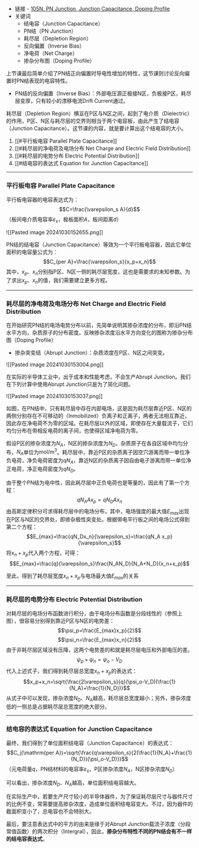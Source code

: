 + 链接 - [105N. PN Junction, Junction Capacitance, Doping Profile](https://www.youtube.com/watch?v=nSsaHG643xc&list=PLc7Gz02Znph-c2-ssFpRrzYwbzplXfXUT&index=5)
+ 关键词
	+ 结电容（Junction Capacitance）
	+ PN结（PN Junction）
	+ 耗尽层（Depletion Region）
	+ 反向偏置（Inverse Bias）
	+ 净电荷（Net Charge）
	+ 掺杂分布图（Doping Profile）

上节课最后简单介绍了PN结正向偏置时导电性增加的特性，这节课则讨论反向偏置时PN结表现的电容特性。

+ PN结的反向偏置（Inverse Bias）：外部电压源正极接N区，负极接P区，耗尽层变厚，只有较小的漂移电流Drift Current通过。

耗尽层（Depletion Region）横亘在P区与N区之间，起到了电介质（Dielectric）的作用，P区、N区与耗尽层的交界则相当于两个电容板，由此产生了结电容（Junction Capacitance）。这节课的内容，就是要计算出这个结电容的大小。

1. [[#平行板电容 Parallel Plate Capacitance]]
2. [[#耗尽层的净电荷及电场分布 Net Charge and Electric Field Distribution]]
3. [[#耗尽层的电势分布 Electric Potential Distribution]]
4. [[#结电容的表达式 Equation for Junction Capacitance]]

---
### 平行板电容 Parallel Plate Capacitance

平行板电容器的电容表达式为：
$$C=\frac{\varepsilon_s A}{d}$$（板间电介质电容率$\varepsilon_s$，极板面积$A$，板间距离$d$）

![[Pasted image 20241030152655.png]]

PN结的结电容（Junction Capacitance）等效为一个平行板电容器，因此它单位面积的电容量公式为：
$$C_{per A}=\frac{\varepsilon_s}{x_p+x_n}$$
其中，$x_p$、$x_n$分别指P区、N区一侧的耗尽层宽度，这也是需要求的未知参数。为了求出$x_p$、$x_n$的值，我们需要建立更多方程。

---
### 耗尽层的净电荷及电场分布 Net Charge and Electric Field Distribution

在开始研究PN结的电场电势分布以前，先简单说明其掺杂浓度的分布，即沿PN结水平方向，杂质原子的分布密度。反映掺杂浓度沿水平方向变化的图称为掺杂分布图（Doping Profile）

+ 掺杂突变结（Abrupt Junction）：杂质浓度在P区、N区之间突变。

![[Pasted image 20241030153004.png]]

在实际的半导体工业中，出于成本和性能考虑，不会生产Abrupt Junction。我们在下列计算中使用Abrupt Junction只是为了简化问题。

![[Pasted image 20241030153037.png]]

如图，在PN结中，只有耗尽层中存在内部电场，这是因为耗尽层靠近P区、N区的两侧分别存在不可移动的（Inmobilized）负离子和正离子，两者无法相互靠近，因此存在净电荷不为零的区域。在耗尽层以外的区域，即使存在大量载流子，它们均匀分布在带相反电荷的离子间，也使得区域净电荷为零。

假设P区的掺杂浓度为$N_A$，N区的掺杂浓度为$N_D$，杂质原子在各自区域中均匀分布，$N_A$单位为$\mathrm{mol/m^3}$。耗尽层中，靠近P区的杂质离子因空穴游离而带一单位净负电荷，净负电荷密度为$qN_A$，靠近N区的杂质离子因自由电子游离而带一单位净正电荷，净正电荷密度为$qN_D$。

由于整个PN结为电中性，因此耗尽层中正负电荷也是等量的，因此有了第一个方程：
$$qN_A Ax_p=qN_D Ax_n$$
由高斯定律积分可求得耗尽层中的电场分布，其中，电场强度的最大值$E_{max}$出现在P区与N区的交界处，即掺杂极性突变处。根据带电平行板之间的电场公式得到第二个方程：
$$E_{max}=\frac{qN_Dx_n}{\varepsilon_s}=\frac{qN_A x_p}{\varepsilon_s}$$
将$x_n+x_p$代入两个方程，可得：
$$E_{max}=\frac{q}{\varepsilon_s}\frac{N_AN_D}{N_A+N_D}(x_n+x_p)$$

至此，得到了耗尽层宽度$x_n+x_p$与电场最大值$E_{max}$的关系


---
### 耗尽层的电势分布 Electric Potential Distribution

对耗尽层的电场分布函数进行积分，由于电场分布函数是分段线性的（参照上图），很容易分别得到靠近P区与N区的电势差：
$$\psi_p=\frac{E_{max}x_p}{2}$$
$$\psi_n=\frac{E_{max}x_n}{2}$$
由于非耗尽层区域没有压降，这两个电势差的和就是耗尽层电压和外部电压的差。
$$\psi_p+\psi_n=\psi_o-V_D$$
代入上述式子，我们得到耗尽层总宽度$x_n+x_p$的表达式：
$$x_p+x_n=\sqrt{\frac{2\varepsilon_s}{q}(\psi_o-V_D)(\frac{1}{N_A}+\frac{1}{N_D})}$$
从式子中可以发现，掺杂浓度$N_D$、$N_A$越高，耗尽层总宽度越小；另外，掺杂浓度低的一侧总是占据耗尽层总宽度的绝大部分。


---
### 结电容的表达式 Equation for Junction Capacitance

最终，我们得到了单位面积结电容（Junction Capacitance）的表达式：
$$C_j(\mathrm{per A})=\sqrt{\frac{q\varepsilon_s}{2(\frac{1}{N_A}+\frac{1}{N_D})(\psi_o-V_D)}}$$
（元电荷量$q$，PN结材料的电容率$\varepsilon_s$，P区掺杂浓度$N_A$，N区掺杂浓度$N_D$）

可以看出，掺杂浓度$N_D$、$N_A$越高，单位面积结电容越大。

在实际生产中，若要生产尺寸较小的半导体器件，为了保证耗尽层尺寸与器件尺寸的比例不变，常需要提高掺杂浓度，造成单位面积结电容变大。不过，因为器件的截面积变小了，总电容也不会特别大。

最后，要注意表达式中的平方的由来是缘于对Abrupt Junction载流子浓度（分段常值函数）的两次积分（Intergral），因此，**掺杂分布特性不同的PN结会有不一样的结电容表达式**。



